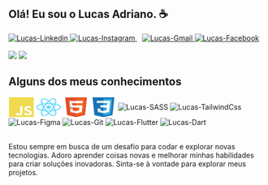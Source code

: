 ## Olá! Eu sou o Lucas Adriano. ☕

<div>
  <a href="https://linkedin.com/in/lucas-adriano-037003278/" target="_blank" rel="noopener noreferrer">
    <img height="30" src="https://img.shields.io/badge/LinkedIn-0077B5?style=for-the-badge&logo=linkedin&logoColor=white" alt="Lucas-Linkedin" />
  </a>
  <a href="https://instagram.com/__lgoncalves/" target="_blank" rel="noopener noreferrer" style="margin-right: 10px;">
    <img height="30" src="https://img.shields.io/badge/Instagram-E4405F?style=for-the-badge&logo=instagram&logoColor=white" alt="Lucas-Instagram" />
  </a>
  <a href="mailto:lucasatdriano@gmail.com" target="_blank" rel="noopener noreferrer">
    <img height="30" src="https://img.shields.io/badge/Gmail-D14836?style=for-the-badge&logo=gmail&logoColor=white" alt="Lucas-Gmail" />
  </a>
  <a href="https://facebook.com/profile.php?id=61560521122739/" target="_blank" rel="noopener noreferrer">
    <img height="30" src="https://img.shields.io/badge/Facebook-1877F2?style=for-the-badge&logo=facebook&logoColor=white" alt="Lucas-Facebook" />
  </a>
</div>

<br/>

<div>
  <img height="225" src="https://github-readme-stats.vercel.app/api?username=lucasatdriano&show_icons=true&theme=dracula"/>
  <img src="https://github-readme-stats.vercel.app/api/top-langs/?username=lucasatdriano&hide_progress=false&theme=dracula"/>
</div>

## Alguns dos meus conhecimentos

<div>
  <img align="center" alt="Lucas-Js" height="40" width="50" src="https://raw.githubusercontent.com/devicons/devicon/master/icons/javascript/javascript-plain.svg" />
  <img align="center" alt="Lucas-React" height="40" width="50" src="https://raw.githubusercontent.com/devicons/devicon/master/icons/react/react-original.svg" />
  <img align="center" alt="Lucas-HTML" height="40" width="50" src="https://raw.githubusercontent.com/devicons/devicon/master/icons/html5/html5-original.svg" />
  <img align="center" alt="Lucas-CSS" height="40" width="50" src="https://raw.githubusercontent.com/devicons/devicon/master/icons/css3/css3-original.svg" />
  <img align="center" alt="Lucas-SASS" height="40" width="50" src="https://cdn.jsdelivr.net/gh/devicons/devicon@latest/icons/sass/sass-original.svg" />
  <img align="center" alt="Lucas-TailwindCss" height="40" width="50" src="https://cdn.jsdelivr.net/gh/devicons/devicon@latest/icons/tailwindcss/tailwindcss-original.svg" />
  <img align="center" alt="Lucas-Figma" height="40" width="50" src="https://cdn.jsdelivr.net/gh/devicons/devicon@latest/icons/figma/figma-original.svg" />
  <img align="center" alt="Lucas-Git" height="40" width="50" src="https://cdn.jsdelivr.net/gh/devicons/devicon@latest/icons/git/git-original.svg" />
    <img align="center" alt="Lucas-Flutter" height="40" width="50" src="https://cdn.jsdelivr.net/gh/devicons/devicon@latest/icons/flutter/flutter-original.svg" />
      <img align="center" alt="Lucas-Dart" height="40" width="50" src="https://cdn.jsdelivr.net/gh/devicons/devicon@latest/icons/dart/dart-original.svg" />
</div>

<br />

Estou sempre em busca de um desafio para codar e explorar novas tecnologias. Adoro aprender coisas novas e melhorar minhas habilidades para criar soluções inovadoras. Sinta-se à vontade para explorar meus projetos.
